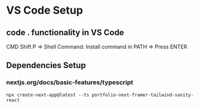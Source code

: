 # VS Code Setup
## code . functionality in VS Code
CMD Shift P => Shell Command: Install command in PATH => Press ENTER

## Dependencies Setup
### nextjs.org/docs/basic-features/typescript
```
npx create-next-app@latest --ts portfolio-next-framer-tailwind-sanity-react
```

